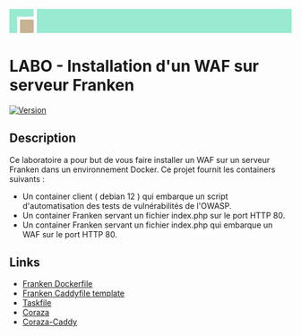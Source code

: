 ![separe](https://raw.githubusercontent.com/studoo-app/.github/main/profile/studoo-banner-logo.png)
# LABO - Installation d'un WAF sur serveur Franken
[![Version](https://img.shields.io/badge/Version-2025-blue)]()

## Description

Ce laboratoire a pour but de vous faire installer un WAF sur un serveur Franken dans un environnement Docker.
Ce projet fournit les containers suivants :
- Un container client ( debian 12 ) qui embarque un script d'automatisation des tests de vulnérabilités de l'OWASP.
- Un container Franken servant un fichier index.php sur le port HTTP 80.
- Un container Franken servant un fichier index.php qui embarque un WAF sur le port HTTP 80.

## Links

- [Franken Dockerfile](https://frankenphp.dev/docs/docker/)
- [Franken Caddyfile template](https://github.com/dunglas/frankenphp/blob/main/caddy/frankenphp/Caddyfile)
- [Taskfile](https://taskfile.dev/)
- [Coraza](https://coraza.io/docs/tutorials/introduction/)
- [Coraza-Caddy](https://github.com/corazawaf/coraza-caddy)